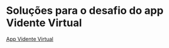 # Soluções para o desafio do app Vidente Virtual

[App Vidente Virtual]('https://github.com/lucasfv1/imagens-publicas/blob/main/app-vidente-virtual-flutter.jpg')
